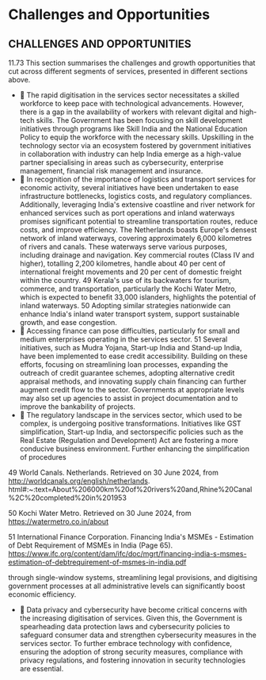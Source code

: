 # Challenges and Opportunities

## CHALLENGES AND OPPORTUNITIES

11.73 This  section  summarises  the  challenges  and  growth  opportunities  that  cut  across different segments of services, presented in different sections above.

-  The rapid digitisation in the services sector necessitates a skilled workforce to keep pace with technological advancements. However, there is a gap in the availability of workers with relevant digital and high-tech skills. The Government has been focusing on skill development initiatives through programs like Skill India and the National Education Policy to equip the workforce with the necessary skills. Upskilling in the technology sector via an ecosystem fostered by government initiatives in collaboration with industry can help India emerge as a high-value partner specialising in areas such as cybersecurity, enterprise management, financial risk management and insurance.
-  In recognition of the importance of logistics and transport services for economic activity, several initiatives have been undertaken to ease infrastructure bottlenecks, logistics costs, and regulatory compliances. Additionally, leveraging India's extensive coastline and river network for  enhanced  services  such  as  port  operations  and  inland  waterways  promises significant  potential  to  streamline  transportation  routes,  reduce  costs,  and  improve efficiency. The Netherlands boasts Europe's densest network of inland waterways, covering approximately  6,000  kilometres  of  rivers  and  canals.  These  waterways  serve  various purposes, including drainage and navigation. Key commercial routes (Class IV and higher), totalling 2,200 kilometres, handle about 40 per cent of international freight movements and 20 per cent of domestic freight within the country. 49  Kerala's use of its backwaters for  tourism,  commerce,  and  transportation,  particularly  the  Kochi  Water  Metro,  which is  expected  to  benefit  33,000  islanders,  highlights  the  potential  of  inland  waterways. 50 Adopting similar strategies nationwide can enhance India's inland water transport system, support sustainable growth, and ease congestion.
-  Accessing  finance  can  pose  difficulties,  particularly  for  small  and  medium  enterprises operating in the services sector. 51  Several initiatives, such as Mudra Yojana, Start-up India and Stand-up India, have been implemented to ease credit accessibility. Building on these efforts, focusing on streamlining loan processes, expanding the outreach of credit guarantee schemes,  adopting  alternative  credit  appraisal  methods,  and  innovating  supply  chain financing can further augment credit flow to the sector. Governments at appropriate levels may also set up agencies to assist in project documentation and to improve the bankability of projects.
-  The regulatory landscape in the services sector, which used to be complex, is undergoing positive  transformations.  Initiatives  like  GST  simplification,  Start-up  India,  and  sectorspecific policies such as the Real Estate (Regulation and Development) Act are fostering a more conducive business environment.  Further enhancing the simplification of procedures

49    World  Canals.  Netherlands.  Retrieved  on  30  June  2024,  from  http://worldcanals.org/english/netherlands. html#:~:text=About%206000km%20of%20rivers%20and,Rhine%20Canal%2C%20completed%20in%201953

50  Kochi Water Metro. Retrieved on 30 June 2024, from https://watermetro.co.in/about

51    International Finance Corporation. Financing India's MSMEs - Estimation of Debt Requirement of MSMEs in India (Page 65). https://www.ifc.org/content/dam/ifc/doc/mgrt/financing-india-s-msmes-estimation-of-debtrequirement-of-msmes-in-india.pdf

through single-window systems, streamlining legal provisions, and digitising government processes at all administrative levels can significantly boost economic efficiency.

-  Data  privacy  and  cybersecurity  have  become  critical  concerns  with  the  increasing digitisation of services. Given this, the Government is spearheading data protection laws and cybersecurity policies to safeguard consumer data and strengthen cybersecurity measures in the services sector. To further embrace technology with confidence, ensuring the adoption of strong security measures, compliance with privacy regulations, and fostering innovation in security technologies are essential.